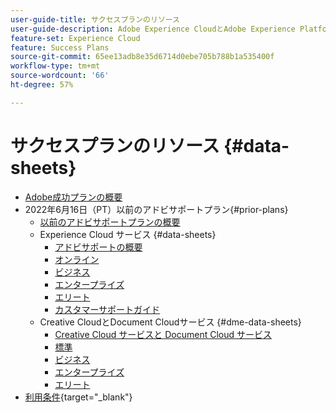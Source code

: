 ```yaml
---
user-guide-title: サクセスプランのリソース
user-guide-description: Adobe Experience CloudとAdobe Experience Platformのサクセスプランとサポートリソース。
feature-set: Experience Cloud
feature: Success Plans
source-git-commit: 65ee13adb8e35d6714d0ebe705b788b1a535400f
workflow-type: tm+mt
source-wordcount: '66'
ht-degree: 57%

---
```



# サクセスプランのリソース {#data-sheets}

+ [Adobe成功プランの概要](overview.md)
+ 2022年6月16日（PT）以前のアドビサポートプラン{#prior-plans}
   + [以前のアドビサポートプランの概要](overview-prior-plans.md)
   + Experience Cloud サービス {#data-sheets}
      + [アドビサポートの概要](dx-overview.md)
      + [オンライン](online.md)
      + [ビジネス](business.md)
      + [エンタープライズ](enterprise.md)
      + [エリート](elite.md)
      + [カスタマーサポートガイド](support-guide.md)
   + Creative CloudとDocument Cloudサービス {#dme-data-sheets}
      + [Creative Cloud サービスと Document Cloud サービス](dme-overview.md)
      + [標準](dme-standard.md)
      + [ビジネス](dme-business.md)
      + [エンタープライズ](dme-enterprise.md)
      + [エリート](dme-elite.md)
+ [利用条件](https://helpx.adobe.com/jp/support/programs/support-policies-terms-conditions.html){target="_blank"}

<!--

Articles must be added to this TOC file in order to render.

Use this list format to specify links to articles and section headings that expand and collapse in the left rail of the user guide.

An article link CANNOT be used as a section heading.
-->
